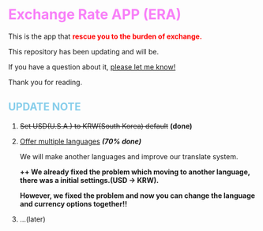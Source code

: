 # <span style="color:rgb(248, 128, 248)">Exchange Rate APP (ERA)</span>

This is the app that **<span style="color: #ff0000;">rescue you to the burden of exchange.</span>**

This repository has been updating and will be.

If you have a question about it, <u>please let me know!</u>

Thank you for reading.

## <span style="color: #87ceeb;">UPDATE NOTE</span>

1. ~~Set USD(U.S.A.) to KRW(South Korea) default~~ **(done)**

2. <u>Offer multiple languages</u> ***(70% done)***

   We will make another languages and improve our translate system.

   **++ We already fixed the problem which moving to another language, there was a initial settings.(USD -> KRW).**

     **However, we fixed the problem and now you can change the language and currency options together!!**

3. ...(later)